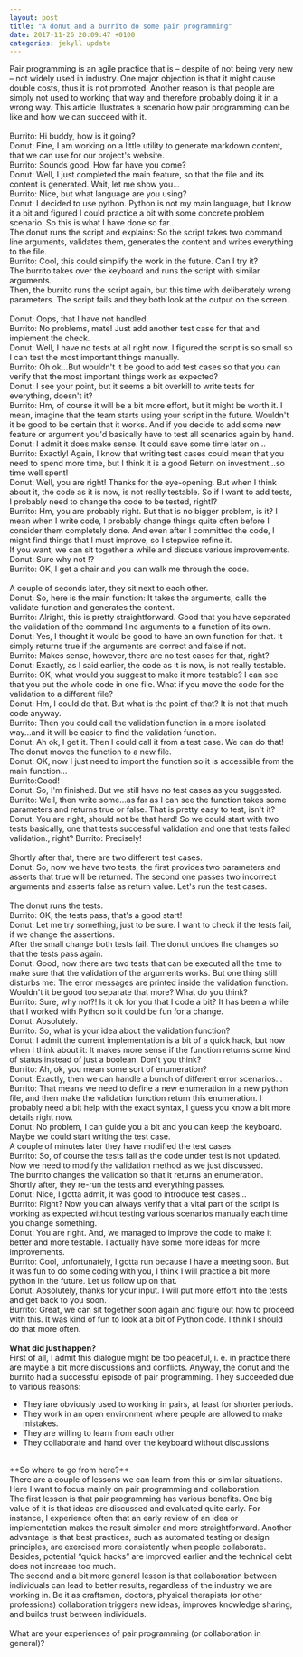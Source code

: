 ```yaml
---
layout: post
title: "A donut and a burrito do some pair programming"
date: 2017-11-26 20:09:47 +0100
categories: jekyll update
---
```

Pair programming is an agile practice that is – despite of not being very new – not widely used in industry. One major objection is that it might cause double costs, thus it is not promoted. Another reason is that people are simply not used to working that way and therefore probably doing it in a wrong way. This article illustrates a scenario how pair programming can be like and how we can succeed with it.<br/>
<br/>
Burrito: Hi buddy, how is it going?<br/>
Donut: Fine, I am working on a little utility to generate markdown content, that we can use for our project's website.<br/>
Burrito: Sounds good. How far have you come?<br/>
Donut: Well, I just completed the main feature, so that the file and its content is generated. Wait, let me show you...<br/>
Burrito: Nice, but what language are you using?<br/>
Donut: I decided to use python. Python is not my main language, but I know it a bit and figured I could practice a bit with some concrete problem scenario. So this is what I have done so far...
<br/>
The donut runs the script and explains: So the script takes two command line arguments, validates them, generates the content and writes everything to the file.<br/>
Burrito: Cool, this could simplify the work in the future. Can I try it?
<br/>
The burrito takes over the keyboard and runs the script with similar arguments.<br/>
Then, the burrito runs the script again, but this time with deliberately wrong parameters. The script fails and they both look at the output on the screen.
<br/>
<br/>
Donut: Oops, that I have not handled.<br/>
Burrito: No problems, mate! Just add another test case for that and implement the check.<br/>
Donut: Well, I have no tests at all right now. I figured the script is so small so I can test the most important things manually.<br/>
Burrito: Oh ok...But wouldn't it be good to add test cases so that you can verify that the most important  things work as expected?<br/>
Donut: I see your point, but it seems a bit overkill to write tests for everything, doesn't it?<br/>
Burrito: Hm, of course it will be a bit more effort, but it might be worth it. I mean, imagine that the team starts using your script in the future. Wouldn't it be good to be certain that it works. And if you decide to add some new feature or argument you'd basically have to test all scenarios again by hand.<br/>
Donut: I admit it does make sense. It could save some time later on...<br/>
Burrito: Exactly! Again, I know that writing test cases could mean that you need to spend more time, but I think it is a good Return on investment...so time well spent!<br/>
Donut: Well, you are right! Thanks for the eye-opening. But when I think about it, the code as it is now, is not really testable. So if I want to add tests, I probably need to change the code to be tested, right!?<br/>
Burrito: Hm, you are probably right. But that is no bigger problem, is it? I mean when I write code, I probably change things quite often before I consider them completely done. And even after I committed the code, I might find things that I must improve, so I stepwise refine it.<br/>
If you want, we can sit together a while and discuss various improvements.<br/>
Donut: Sure why not !?<br/>
Burrito: OK, I get a chair and you can walk me through the code.
<br/>
<br/>
A couple of seconds later, they sit next to each other.<br>
Donut: So, here is the main function: It takes the arguments, calls the validate function and generates the content.<br/>
Burrito: Alright, this is pretty straightforward. Good that you have separated the validation of the command line  arguments to a function of its own.<br/>
Donut: Yes, I thought it would be good to have an own function for that. It simply returns true if the arguments are correct and false if not.<br/>
Burrito: Makes sense, however, there are no test cases for that, right?<br/>
Donut: Exactly, as I said earlier, the code as it is now, is not really testable.<br/>
Burrito: OK, what would you suggest to make it more testable? I can see that you put the whole code in one file. What if you move the code for the validation to a different file?<br/>
Donut:  Hm, I could do that. But what is the point of that? It is not that much code anyway.<br/>
Burrito: Then you could call the validation function in a more isolated way...and it will be easier to find the validation function.<br/> 
Donut: Ah ok, I get it. Then I could call it from a test case. We can do that!<br/>
The donut moves the function to a new file.<br/>
Donut: OK, now I just need to import the function so it is accessible from the main function...<br/>
Burrito:Good!<br/>
Donut: So, I'm finished. But we still have no test cases as you suggested.<br/>
Burrito: Well, then write some...as far as I can see the function takes some parameters and returns true or false. That is pretty easy to test, isn't it?<br/>
Donut: You are right, should not be that hard! So we could start with two tests basically, one that tests successful validation and one that tests failed validation., right?
Burrito: Precisely!<br/>
<br/>
Shortly after that, there are two different test cases.<br/>
Donut: So, now we have two tests, the first provides two parameters and asserts that true will be returned. The second one passes two incorrect arguments and asserts false as return value.
Let's run the test cases.<br/>
<br/>
The donut runs the tests.<br/>
Burrito: OK, the tests pass, that's a good start!<br/>
Donut: Let me try something, just to be sure. I want to check if the tests fail, if we change the assertions.<br/>
After the small change both tests fail. The donut undoes the changes so that the tests pass again.<br/>
Donut: Good, now there are two tests that can be executed all the time to make sure that the validation of the arguments works. But one thing still disturbs me: The error messages are printed inside the validation function. Wouldn't it be good too separate that more? What do you think?<br/>
Burrito: Sure, why not?! Is it ok for you that I code a bit? It has been a while that I worked with Python so it could be fun for a change.<br/>
Donut: Absolutely.<br/>
Burrito: So, what is your idea about the validation function?<br/>
Donut: I admit the current implementation is a bit of a quick hack, but now when I think about it: It makes more sense if the function returns some kind of status instead of just a boolean. Don't you think?<br/>
Burrito: Ah, ok, you mean some sort of enumeration?<br/>
Donut: Exactly, then we can handle a bunch of different error scenarios...<br/>
Burrito: That means we need to define a new enumeration in a new python file, and then make the validation function return this enumeration. I probably need a bit help with the exact syntax, I guess  you know a bit more details right now.<br/>
Donut: No problem, I can guide you a bit and you can keep the keyboard. Maybe we could start writing the test case.<br/>
A couple of minutes later they have modified the test cases.<br/> 
Burrito: So, of course the tests fail as the code under test is not updated. Now we need to modify the validation method as we just discussed.<br/>
The burrito changes the validation so that it returns an enumeration.<br/>
Shortly after, they re-run the tests and everything passes.<br/>
Donut: Nice, I gotta admit, it was good to introduce test cases...<br/>
Burrito: Right? Now you can always verify that a vital part of the script is working as expected without testing various scenarios manually each time you change something.<br/>
Donut: You are right. And, we managed to improve the code to make it better and more testable. I actually have some more ideas for more improvements.<br/>
Burrito: Cool, unfortunately, I gotta run because I have a meeting soon. But it was fun to do some coding with you, I think I will practice a bit more python in the future. Let us follow up on that.<br/> 
Donut: Absolutely, thanks for your input. I will put more effort into the tests and get back to you soon.<br/>
Burrito: Great, we can sit together soon again and figure out how to proceed with this. It was kind of fun to look at a bit of Python code. I think I should do that more often.<br/>
<br/>
**What did just happen?**<br/>
First of all, I admit this dialogue might be too peaceful, i. e. in practice there are maybe a bit more discussions and conflicts. Anyway, the donut and the burrito had a successful episode of pair programming. They succeeded due to various reasons:


* They iare obviously used to working in pairs, at least for shorter periods.
* They work in an open environment where people are allowed to make mistakes.
* They are willing to learn from each other
* They collaborate and hand over the keyboard without discussions

<br/> 
**So where to go from here?**<br/>
There are a couple of lessons we can learn from this or similar situations. Here I want to focus mainly on pair programming and collaboration.<br/>
The first lesson is that pair programming has various benefits. One big value of it is that ideas are discussed and evaluated quite early. For instance, I experience often that an early review of an idea or implementation makes the result simpler and more straightforward. Another advantage is that best practices, such as automated testing or design principles, are exercised more consistently when people collaborate. Besides, potential “quick hacks” are improved earlier and the technical debt does not increase too much.<br/>
The second and a bit more general lesson is that collaboration between individuals can lead to better results, regardless of the industry we are working in. Be it as craftsmen, doctors, physical therapists (or other professions) collaboration triggers new ideas, improves knowledge sharing, and builds trust between individuals.
<br/>
<br/>
What are your experiences of pair programming (or collaboration in general)?
 

 
